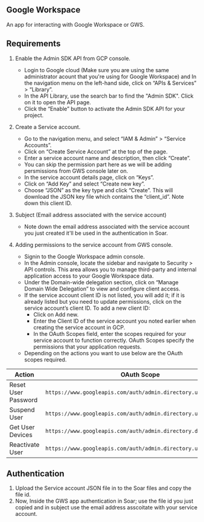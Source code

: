 ## Google Workspace
An app for interacting with Google Workspace or GWS.
## Requirements
1) Enable the Admin SDK API from GCP console.
     - Login to Google cloud (Make sure you are using the same administrator acount that you're using for Google Workspace) and In the navigation menu on the left-hand side, click on “APIs & Services” > “Library”.
     - In the API Library, use the search bar to find the "Admin SDK". Click on it to open the API page.
     - Click the “Enable” button to activate the Admin SDK API for your project.
  2) Create a Service account.
	   - Go to the navigation menu, and select “IAM & Admin” > “Service Accounts”.
	   - Click on “Create Service Account” at the top of the page.
       - Enter a service account name and description, then click “Create”. 
       - You can skip the permission part here as we will be adding persmissions from GWS console later on.
       - In the service account details page, click on “Keys”.
		- Click on “Add Key” and select “Create new key”.
		-	Choose “JSON” as the key type and click “Create”. This will download the JSON key file which contains the “client_id”. Note down this client ID.

  3) Subject (Email address associated with the service account)
       - Note down the email address associated with the service account you just created it'll be used in the authentication in Soar.
  4) Adding permissions to the service account from GWS console.
	    - Signin to the Google Workspace admin console.
		- In the Admin console, locate the sidebar and navigate to Security > API controls. This area allows you to manage third-party and internal application access to your Google Workspace data.
		- Under the Domain-wide delegation section, click on “Manage Domain Wide Delegation” to view and configure client access.
		- If the service account client ID is not listed, you will add it; if it is already listed but you need to update permissions, click on the service account’s client ID. To add a new client ID:
			- Click on Add new.
			- Enter the Client ID of the service account you noted earlier when creating the service account in GCP.
			- In the OAuth Scopes field, enter the scopes required for your service account to function correctly. OAuth Scopes specify the permissions that your application requests. 
		- Depending on the actions you want to use below are the OAuth scopes required.

| Action              | OAuth Scope                                                                                                                                 |
|---------------------|---------------------------------------------------------------------------------------------------------------------------------------------|
| Reset User Password | `https://www.googleapis.com/auth/admin.directory.user`                                                                                      |
| Suspend User        | `https://www.googleapis.com/auth/admin.directory.user`                                                                                      |
| Get User Devices    |`https://www.googleapis.com/auth/admin.directory.device.mobile` |
| Reactivate User     | `https://www.googleapis.com/auth/admin.directory.user`                                                                                      

## Authentication
1) Upload the Service account JSON file in to the Soar files and copy the file id.
2) Now, Inside the GWS app authentication in Soar; use the file id you just copied and in subject use the email address asscoitate with your service account.


